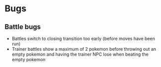 # Bugs

## Battle bugs

* Battles switch to closing transition too early (before moves have been run)
* Trainer battles show a maximum of 2 pokemon before throwing out an empty pokemon and having the trainer NPC lose when beating the empty pokemon